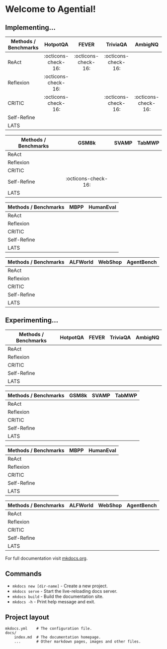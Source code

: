 <script src="https://cdn.jsdelivr.net/npm/marked/marked.min.js"></script>

# Welcome to Agential!

## Implementing...

| **Methods / Benchmarks** |      HotpotQA       |        FEVER        |      TriviaQA       |       AmbigNQ       |
| ------------------------ | :-----------------: | :-----------------: | :-----------------: | :-----------------: |
| ReAct                    | :octicons-check-16: | :octicons-check-16: | :octicons-check-16: |                     |
| Reflexion                | :octicons-check-16: |                     |                     |                     |
| CRITIC                   | :octicons-check-16: |                     | :octicons-check-16: | :octicons-check-16: |
| Self-Refine              |                     |                     |                     |                     |
| LATS                     |                     |                     |                     |                     |

| **Methods / Benchmarks** |        GSM8k        | SVAMP | TabMWP |
| ------------------------ | :-----------------: | :---: | :----: |
| ReAct                    |                     |       |        |
| Reflexion                |                     |       |        |
| CRITIC                   |                     |       |        |
| Self-Refine              | :octicons-check-16: |       |        |
| LATS                     |                     |       |        |

| **Methods / Benchmarks** | MBPP     | HumanEval |
| ------------------------ | :------: | :-------: |
| ReAct                    |          |           |
| Reflexion                |          |           |
| CRITIC                   |          |           |
| Self-Refine              |          |           |
| LATS                     |          |           |

| **Methods / Benchmarks** | ALFWorld | WebShop | AgentBench |
| ------------------------ | :------: | :-----: | :--------: |
| ReAct                    |          |         |            |
| Reflexion                |          |         |            |
| CRITIC                   |          |         |            |
| Self-Refine              |          |         |            |
| LATS                     |          |         |            |

## Experimenting...


| **Methods / Benchmarks** | HotpotQA | FEVER | TriviaQA | AmbigNQ |
| ------------------------ | :------: | :---: | :------: | :-----: |
| ReAct                    |          |       |          |         |
| Reflexion                |          |       |          |         |
| CRITIC                   |          |       |          |         |
| Self-Refine              |          |       |          |         |
| LATS                     |          |       |          |         |

| **Methods / Benchmarks** | GSM8k    | SVAMP  | TabMWP  |
| ------------------------ | :------: | :----: | :-----: |
| ReAct                    |          |        |         |
| Reflexion                |          |        |         |
| CRITIC                   |          |        |         |
| Self-Refine              |          |        |         |
| LATS                     |          |        |         |

| **Methods / Benchmarks** | MBPP     | HumanEval |
| ------------------------ | :------: | :-------: |
| ReAct                    |          |           |
| Reflexion                |          |           |
| CRITIC                   |          |           |
| Self-Refine              |          |           |
| LATS                     |          |           |

| **Methods / Benchmarks** | ALFWorld | WebShop | AgentBench |
| ------------------------ | :------: | :-----: | :--------: |
| ReAct                    |          |         |            |
| Reflexion                |          |         |            |
| CRITIC                   |          |         |            |
| Self-Refine              |          |         |            |
| LATS                     |          |         |            |

For full documentation visit [mkdocs.org](https://www.mkdocs.org).

## Commands

* `mkdocs new [dir-name]` - Create a new project.
* `mkdocs serve` - Start the live-reloading docs server.
* `mkdocs build` - Build the documentation site.
* `mkdocs -h` - Print help message and exit.

## Project layout

    mkdocs.yml    # The configuration file.
    docs/
        index.md  # The documentation homepage.
        ...       # Other markdown pages, images and other files.
